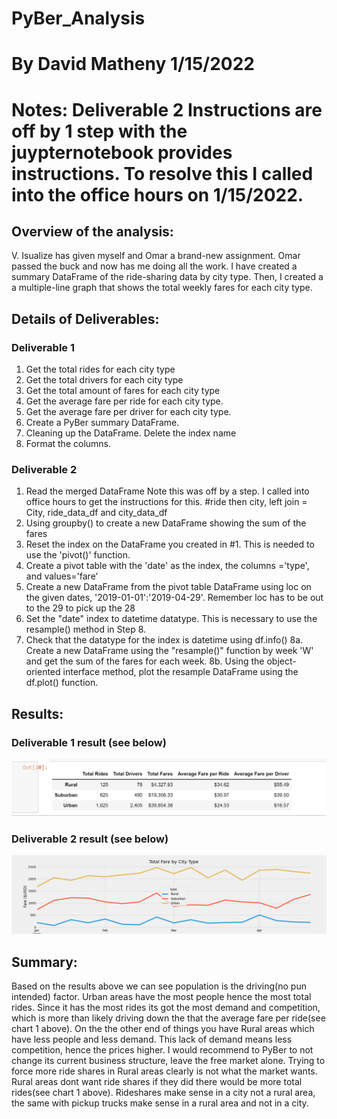 # PyBer_Analysis
# By David Matheny 1/15/2022
# Notes:  Deliverable 2 Instructions are off by 1 step with the juypternotebook provides instructions.  To resolve this I called into the office hours on 1/15/2022.


## Overview of the analysis:
V. Isualize has given myself and Omar a brand-new assignment. Omar passed the buck and now has me doing all the work. I have created a summary DataFrame of the ride-sharing data by city type. Then, I created a  a multiple-line graph that shows the total weekly fares for each city type. 
## Details of Deliverables:

### Deliverable 1
1. Get the total rides for each city type
2. Get the total drivers for each city type
3. Get the total amount of fares for each city type
4. Get the average fare per ride for each city type.
5. Get the average fare per driver for each city type.
6. Create a PyBer summary DataFrame. 
7. Cleaning up the DataFrame. Delete the index name
8. Format the columns.
### Deliverable 2
1. Read the merged DataFrame Note this was off by a step.  I called into office hours to get the instructions for this.  #ride then city, left join = City, ride_data_df and city_data_df 
2. Using groupby() to create a new DataFrame showing the sum of the fares
3. Reset the index on the DataFrame you created in #1. This is needed to use the 'pivot()' function.
4. Create a pivot table with the 'date' as the index, the columns ='type', and values='fare' 
5. Create a new DataFrame from the pivot table DataFrame using loc on the given dates, '2019-01-01':'2019-04-29'.  Remember loc has to be out to the 29 to pick up the 28
6. Set the "date" index to datetime datatype. This is necessary to use the resample() method in Step 8.
7. Check that the datatype for the index is datetime using df.info()
8a. Create a new DataFrame using the "resample()" function by week 'W' and get the sum of the fares for each week.
8b. Using the object-oriented interface method, plot the resample DataFrame using the df.plot() function.

## Results:
### Deliverable 1 result (see below)
![Pic1](analysis/pyber_summary.png)

### Deliverable 2 result (see below)
![Pic1](analysis/PyBer_fare_summary.png)

## Summary: 
Based on the results above we can see population is the driving(no pun intended) factor.  Urban areas have the most people hence the most total rides.  Since it has the most rides its got the most demand and competition, which is more than likely driving down the that the average fare per ride(see chart 1 above).  On the the other end of things you have Rural areas which have less people and less demand.  This lack of demand means less competition, hence the prices higher.  I would recommend to PyBer to not change its current business structure, leave the free market alone.  Trying to force more ride shares in Rural areas clearly is not what the market wants.  Rural areas dont want ride shares if they did there would be more total rides(see chart 1 above).  Rideshares make sense in a city not a rural area, the same with pickup trucks make sense in a rural area and not in a city.
